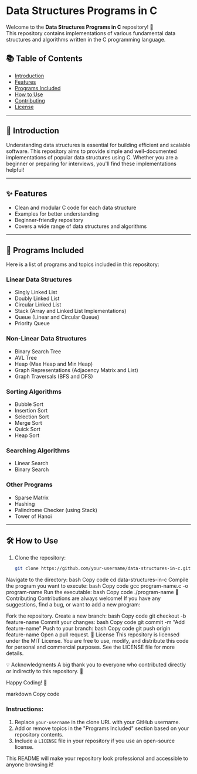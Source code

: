 # Data Structures Programs in C

Welcome to the **Data Structures Programs in C** repository! 🎉  
This repository contains implementations of various fundamental data structures and algorithms written in the C programming language.

## 📚 Table of Contents

- [Introduction](#introduction)
- [Features](#features)
- [Programs Included](#programs-included)
- [How to Use](#how-to-use)
- [Contributing](#contributing)
- [License](#license)

---

## 📖 Introduction

Understanding data structures is essential for building efficient and scalable software. This repository aims to provide simple and well-documented implementations of popular data structures using C. Whether you are a beginner or preparing for interviews, you'll find these implementations helpful!

---

## ✨ Features

- Clean and modular C code for each data structure
- Examples for better understanding
- Beginner-friendly repository
- Covers a wide range of data structures and algorithms

---

## 📂 Programs Included

Here is a list of programs and topics included in this repository:

### Linear Data Structures
- Singly Linked List
- Doubly Linked List
- Circular Linked List
- Stack (Array and Linked List Implementations)
- Queue (Linear and Circular Queue)
- Priority Queue

### Non-Linear Data Structures
- Binary Search Tree
- AVL Tree
- Heap (Max Heap and Min Heap)
- Graph Representations (Adjacency Matrix and List)
- Graph Traversals (BFS and DFS)

### Sorting Algorithms
- Bubble Sort
- Insertion Sort
- Selection Sort
- Merge Sort
- Quick Sort
- Heap Sort

### Searching Algorithms
- Linear Search
- Binary Search

### Other Programs
- Sparse Matrix
- Hashing
- Palindrome Checker (using Stack)
- Tower of Hanoi

---

## 🛠️ How to Use

1. Clone the repository:
   ```bash
   git clone https://github.com/your-username/data-structures-in-c.git
Navigate to the directory:
bash
Copy code
cd data-structures-in-c
Compile the program you want to execute:
bash
Copy code
gcc program-name.c -o program-name
Run the executable:
bash
Copy code
./program-name
🤝 Contributing
Contributions are always welcome! If you have any suggestions, find a bug, or want to add a new program:

Fork the repository.
Create a new branch:
bash
Copy code
git checkout -b feature-name
Commit your changes:
bash
Copy code
git commit -m "Add feature-name"
Push to your branch:
bash
Copy code
git push origin feature-name
Open a pull request.
📜 License
This repository is licensed under the MIT License. You are free to use, modify, and distribute this code for personal and commercial purposes. See the LICENSE file for more details.

💡 Acknowledgments
A big thank you to everyone who contributed directly or indirectly to this repository. 🙌

Happy Coding! 🚀

markdown
Copy code

### Instructions:
1. Replace `your-username` in the clone URL with your GitHub username.
2. Add or remove topics in the "Programs Included" section based on your repository contents.
3. Include a `LICENSE` file in your repository if you use an open-source license.

This README will make your repository look professional and accessible to anyone browsing it!






